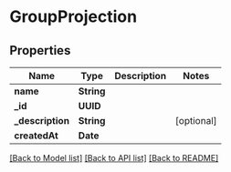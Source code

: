 # GroupProjection

## Properties
Name | Type | Description | Notes
------------ | ------------- | ------------- | -------------
**name** | **String** |  | 
**_id** | **UUID** |  | 
**_description** | **String** |  | [optional] 
**createdAt** | **Date** |  | 

[[Back to Model list]](../README#documentation-for-models) [[Back to API list]](../README#documentation-for-api-endpoints) [[Back to README]](../README)


